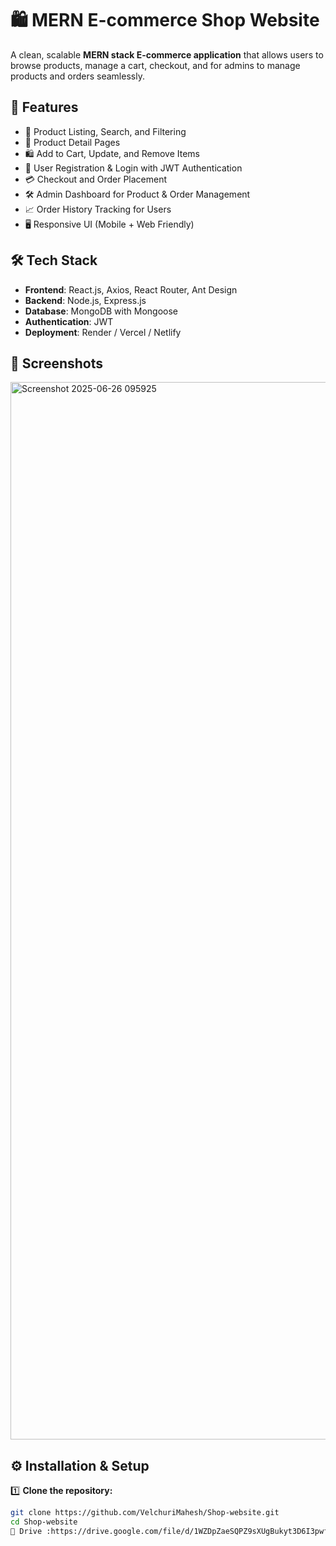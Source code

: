 # 🛍️ MERN E-commerce Shop Website

A clean, scalable **MERN stack E-commerce application** that allows users to browse products, manage a cart, checkout, and for admins to manage products and orders seamlessly.

## 🚀 Features

- 🛒 Product Listing, Search, and Filtering
- 📄 Product Detail Pages
- 🛍️ Add to Cart, Update, and Remove Items
- 🔐 User Registration & Login with JWT Authentication
- 💳 Checkout and Order Placement
- 🛠️ Admin Dashboard for Product & Order Management
- 📈 Order History Tracking for Users
- 🖥️ Responsive UI (Mobile + Web Friendly)

## 🛠️ Tech Stack

- **Frontend**: React.js, Axios, React Router, Ant Design
- **Backend**: Node.js, Express.js
- **Database**: MongoDB with Mongoose
- **Authentication**: JWT
- **Deployment**: Render / Vercel / Netlify

## 📸 Screenshots



<img width="2879" height="1692" alt="Screenshot 2025-06-26 095925" src="https://github.com/user-attachments/assets/4bffba30-d68a-4945-9f82-992b1ddefbeb" />


## ⚙️ Installation & Setup

1️⃣ **Clone the repository:**

```bash
git clone https://github.com/VelchuriMahesh/Shop-website.git
cd Shop-website
🔗 Drive :https://drive.google.com/file/d/1WZDpZaeSQPZ9sXUgBukyt3D6I3pwf7kI/view?usp=sharing

